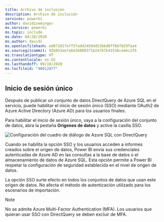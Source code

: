 ```yaml
---
title: Archivo de inclusión
description: Archivo de inclusión
services: powerbi
author: davidiseminger
ms.service: powerbi
ms.topic: include
ms.date: 04/28/2020
ms.author: davidi
ms.openlocfilehash: ed87101fe7f5fadd24594d53bbd0ffb6f029faa4
ms.sourcegitcommit: 92b033ee7a6e36808371b247b7b41536cee6c2f6
ms.translationtype: HT
ms.contentlocale: es-ES
ms.lasthandoff: 09/10/2020
ms.locfileid: "90012877"
---
```

## <a name="single-sign-on"></a>Inicio de sesión único

Después de publicar un conjunto de datos DirectQuery de Azure SQL en el servicio, puede habilitar el inicio de sesión único (SSO) mediante OAuth2 de Azure Active Directory (Azure AD) para los usuarios finales.

Para habilitar el inicio de sesión único, vaya a la configuración del conjunto de datos, abra la pestaña **Orígenes de datos** y active la casilla SSO.

![Configuración del cuadro de diálogo de Azure SQL con DirectQuery](media/direct-query-sso/sso-dialog.png)

Cuando se habilita la opción SSO y los usuarios acceden a informes creados sobre el origen de datos, Power BI envía sus credenciales autenticadas de Azure AD en las consultas a la base de datos o el almacenamiento de datos de Azure SQL. Esta opción permite a Power BI respetar la configuración de seguridad establecida en el nivel de origen de datos.

La opción SSO surte efecto en todos los conjuntos de datos que usan este origen de datos. No afecta el método de autenticación utilizado para los escenarios de importación.

> [!Note]
> No se admite Azure Multi-Factor Authentication (MFA). Los usuarios que quieran usar SSO con DirectQuery se deben excluir de MFA.
